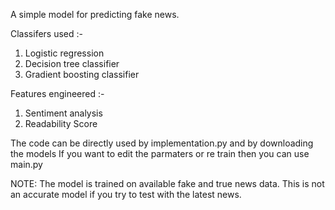 A simple model for predicting fake news.

Classifers used :-
1) Logistic regression
2) Decision tree classifier
3) Gradient boosting classifier

Features engineered :-
1) Sentiment analysis
2) Readability Score

The code can be directly used by implementation.py and by downloading the models
If you want to edit the parmaters or re train then you can use main.py

NOTE: The model is trained on available fake and true news data. This is not an accurate model if you try to test with the latest news.
